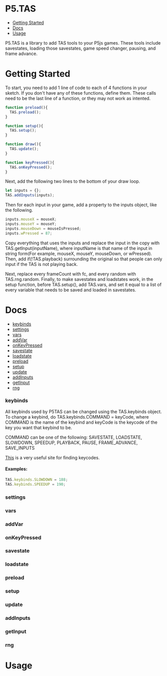 # P5.TAS

* [Getting Started](#Getting-Started)
* [Docs](#Docs)
* [Usage](#Usage)

P5.TAS is a library to add TAS tools to your P5js games. These tools include savestates, loading those savestates, game speed changer, pausing, and frame advance.

# Getting Started

To start, you need to add 1 line of code to each of 4 functions in your sketch. If you don't have any of these functions, define them. These calls need to be the last line of a function, or they may not work as intented.

```js
function preload(){
  TAS.preload();
}

function setup(){
  TAS.setup();
}

function draw(){
  TAS.update();
}

function keyPressed(){
  TAS.onKeyPressed();
}
```

Next, add the following two lines to the bottom of your draw loop.

```js
let inputs = {};
TAS.addInputs(inputs);
```

Then for each input in your game, add a property to the inputs object, like the following.

```js
inputs.mouseX = mouseX;
inputs.mouseY = mouseY;
inputs.mouseDown = mouseIsPressed;
inputs.wPressed = 87;
```

Copy everything that uses the inputs and replace the input in the copy with TAS.getInput(inputName), where inputName is that name of the input in string form(For example, mouseX, mouseY, mouseDown, or wPressed). Then, add if(!TAS.playback) surrounding the original so that people can only input if the TAS is not playing back.

Next, replace every frameCount with fc, and every random with TAS.rng.random. Finally, to make savestates and loadstates work, in the setup function, before TAS.setup(), add TAS.vars, and set it equal to a list of every variable that needs to be saved and loaded in savestates.

# Docs

* [keybinds](#keybinds)
* [settings](#settings)
* [vars](#vars)
* [addVar](#addVar)
* [onKeyPressed](#onKeyPressed)
* [savestate](#savestate)
* [loadstate](#loadstate)
* [preload](#preload)
* [setup](#setup)
* [update](#update)
* [addInputs](#addInputs)
* [getInput](#getInput)
* [rng](#rng)

### keybinds

All keybinds used by P5TAS can be changed using the TAS.keybinds object. To change a keybind, do TAS.keybinds.COMMAND = keyCode, where COMMAND is the name of the keybind and keyCode is the keycode of the key you want that keybind to be.

COMMAND can be one of the following: SAVESTATE, LOADSTATE, SLOWDOWN, SPEEDUP, PLAYBACK, PAUSE, FRAME_ADVANCE, SAVE_INPUTS

[This](https://keycode.info) is a very useful site for finding keycodes.

#### Examples:
```js
TAS.keybinds.SLOWDOWN = 188;
TAS.keybinds.SPEEDUP = 190;
```

### settings

### vars

### addVar

### onKeyPressed

### savestate

### loadstate

### preload

### setup

### update

### addInputs

### getInput

### rng

# Usage